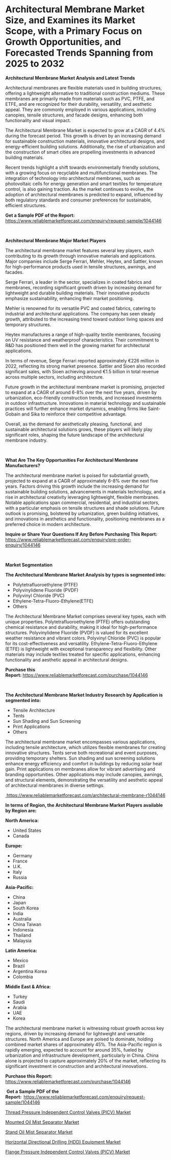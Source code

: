 <p><h1>Architectural Membrane Market Size, and Examines its Market Scope, with a Primary Focus on Growth Opportunities, and Forecasted Trends Spanning from 2025 to 2032</h1></p><p><strong>Architectural Membrane Market Analysis and Latest Trends</strong></p>
<p><p>Architectural membranes are flexible materials used in building structures, offering a lightweight alternative to traditional construction mediums. These membranes are primarily made from materials such as PVC, PTFE, and ETFE, and are recognized for their durability, versatility, and aesthetic appeal. They are commonly employed in various applications, including canopies, tensile structures, and facade designs, enhancing both functionality and visual impact.</p><p>The Architectural Membrane Market is expected to grow at a CAGR of 4.4% during the forecast period. This growth is driven by an increasing demand for sustainable construction materials, innovative architectural designs, and energy-efficient building solutions. Additionally, the rise of urbanization and the construction of smart cities are propelling investments in advanced building materials.</p><p>Recent trends highlight a shift towards environmentally friendly solutions, with a growing focus on recyclable and multifunctional membranes. The integration of technology into architectural membranes, such as photovoltaic cells for energy generation and smart textiles for temperature control, is also gaining traction. As the market continues to evolve, the adoption of architectural membranes is predicted to expand, influenced by both regulatory standards and consumer preferences for sustainable, efficient structures.</p></p>
<p><strong>Get a Sample PDF of the Report:&nbsp;</strong> <a href="https://www.reliablemarketforecast.com/enquiry/request-sample/1044146?utm_campaign=3445&utm_medium=2&utm_source=Github&utm_content=ia&utm_term=01042025&utm_id=architectural-membrane">https://www.reliablemarketforecast.com/enquiry/request-sample/1044146</a></p>
<p>&nbsp;</p>
<p><strong>Architectural Membrane Major Market Players</strong></p>
<p><p>The architectural membrane market features several key players, each contributing to its growth through innovative materials and applications. Major companies include Serge Ferrari, Mehler, Heytex, and Sattler, known for high-performance products used in tensile structures, awnings, and facades. </p><p>Serge Ferrari, a leader in the sector, specializes in coated fabrics and membranes, recording significant growth driven by increasing demand for lightweight and durable building materials. Their innovative products emphasize sustainability, enhancing their market positioning.</p><p>Mehler is renowned for its versatile PVC and coated fabrics, catering to industrial and architectural applications. The company has seen steady growth, attributed to the increasing trend toward outdoor living spaces and temporary structures. </p><p>Heytex manufactures a range of high-quality textile membranes, focusing on UV resistance and weatherproof characteristics. Their commitment to R&D has positioned them well in the growing market for architectural applications.</p><p>In terms of revenue, Serge Ferrari reported approximately €226 million in 2022, reflecting its strong market presence. Sattler and Sioen also recorded significant sales, with Sioen achieving around €1.5 billion in total revenue across multiple sectors, including architecture.</p><p>Future growth in the architectural membrane market is promising, projected to expand at a CAGR of around 6-8% over the next five years, driven by urbanization, eco-friendly construction trends, and increased investments in outdoor infrastructure. Innovations in material technology and sustainable practices will further enhance market dynamics, enabling firms like Saint-Gobain and Sika to reinforce their competitive advantage. </p><p>Overall, as the demand for aesthetically pleasing, functional, and sustainable architectural solutions grows, these players will likely play significant roles, shaping the future landscape of the architectural membrane industry.</p></p>
<p>&nbsp;</p>
<p><strong>What Are The Key Opportunities For Architectural Membrane Manufacturers?</strong></p>
<p><p>The architectural membrane market is poised for substantial growth, projected to expand at a CAGR of approximately 6-8% over the next five years. Factors driving this growth include the increasing demand for sustainable building solutions, advancements in materials technology, and a rise in architectural creativity leveraging lightweight, flexible membranes. Notable applications span commercial, residential, and industrial sectors, with a particular emphasis on tensile structures and shade solutions. Future outlook is promising, bolstered by urbanization, green building initiatives, and innovations in aesthetics and functionality, positioning membranes as a preferred choice in modern architecture.</p></p>
<p><strong>Inquire or Share Your Questions If Any Before Purchasing This Report:</strong> <a href="https://www.reliablemarketforecast.com/enquiry/pre-order-enquiry/1044146?utm_campaign=3445&utm_medium=2&utm_source=Github&utm_content=ia&utm_term=01042025&utm_id=architectural-membrane">https://www.reliablemarketforecast.com/enquiry/pre-order-enquiry/1044146</a></p>
<p>&nbsp;</p>
<p><strong>Market Segmentation</strong></p>
<p><strong>The Architectural Membrane Market Analysis by types is segmented into:</strong></p>
<p><ul><li>Polytetrafluoroethylene (PTFE)</li><li>Polyvinylidene Fluoride (PVDF)</li><li>Polyvinyl Chloride (PVC)</li><li>Ethylene-Tetra-Fluoro-Ethylene(ETFE)</li><li>Others</li></ul></p>
<p><p>The Architectural Membrane Market comprises several key types, each with unique properties. Polytetrafluoroethylene (PTFE) offers outstanding chemical resistance and durability, making it ideal for high-performance structures. Polyvinylidene Fluoride (PVDF) is valued for its excellent weather resistance and vibrant colors. Polyvinyl Chloride (PVC) is popular for its cost-effectiveness and versatility. Ethylene-Tetra-Fluoro-Ethylene (ETFE) is lightweight with exceptional transparency and flexibility. Other materials may include textiles treated for specific applications, enhancing functionality and aesthetic appeal in architectural designs.</p></p>
<p><strong>Purchase this Report:&nbsp;</strong><a href="https://www.reliablemarketforecast.com/purchase/1044146?utm_campaign=3445&utm_medium=2&utm_source=Github&utm_content=ia&utm_term=01042025&utm_id=architectural-membrane">https://www.reliablemarketforecast.com/purchase/1044146</a></p>
<p>&nbsp;</p>
<p><strong>The Architectural Membrane Market Industry Research by Application is segmented into:</strong></p>
<p><ul><li>Tensile Architecture</li><li>Tents</li><li>Sun Shading and Sun Screening</li><li>Print Applications</li><li>Others</li></ul></p>
<p><p>The architectural membrane market encompasses various applications, including tensile architecture, which utilizes flexible membranes for creating innovative structures. Tents serve both recreational and event purposes, providing temporary shelters. Sun shading and sun screening solutions enhance energy efficiency and comfort in buildings by reducing solar heat gain. Print applications on membranes allow for vibrant advertising and branding opportunities. Other applications may include canopies, awnings, and structural elements, demonstrating the versatility and aesthetic appeal of architectural membranes in diverse settings.</p></p>
<p><a href="https://www.reliablemarketforecast.com/architectural-membrane-r1044146?utm_campaign=3445&utm_medium=2&utm_source=Github&utm_content=ia&utm_term=01042025&utm_id=architectural-membrane">&nbsp;https://www.reliablemarketforecast.com/architectural-membrane-r1044146</a></p>
<p><strong>In terms of Region, the Architectural Membrane Market Players available by Region are:</strong></p>
<p>
    <p> <strong> North America: </strong>
        <ul>
            <li>United States</li>
            <li>Canada</li>
        </ul>
        </p> 
    <p> <strong> Europe: </strong>
        <ul>
            <li>Germany</li>
            <li>France</li>
            <li>U.K.</li>
            <li>Italy</li>
            <li>Russia</li>
        </ul>
        </p> 
    <p> <strong> Asia-Pacific: </strong>
        <ul>
            <li>China</li>
            <li>Japan</li>
            <li>South Korea</li>
            <li>India</li>
            <li>Australia</li>
            <li>China Taiwan</li>
            <li>Indonesia</li>
            <li>Thailand</li>
            <li>Malaysia</li>
        </ul>
        </p> 
    <p> <strong> Latin America: </strong>
        <ul>
            <li>Mexico</li>
            <li>Brazil</li>
            <li>Argentina Korea</li>
            <li>Colombia</li>
        </ul>
        </p> 
    <p> <strong> Middle East & Africa: </strong>
        <ul>
            <li>Turkey</li>
            <li>Saudi</li>
            <li>Arabia</li>
            <li>UAE</li>
            <li>Korea</li>
        </ul>
    </p>
    </p>
<p><p>The architectural membrane market is witnessing robust growth across key regions, driven by increasing demand for lightweight and versatile structures. North America and Europe are poised to dominate, holding combined market shares of approximately 45%. The Asia-Pacific region is rapidly emerging, expected to account for around 35%, fueled by urbanization and infrastructure development, particularly in China. China alone is projected to capture approximately 20% of the market, reflecting its significant investment in construction and architectural innovations.</p></p>
<p><strong>Purchase this Report: </strong><a href="https://www.reliablemarketforecast.com/purchase/1044146?utm_campaign=3445&utm_medium=2&utm_source=Github&utm_content=ia&utm_term=01042025&utm_id=architectural-membrane">https://www.reliablemarketforecast.com/purchase/1044146</a></p>
<p>&nbsp;<strong>Get a Sample PDF of the Report:&nbsp;&nbsp;</strong><a href="https://www.reliablemarketforecast.com/enquiry/request-sample/1044146?utm_campaign=3445&utm_medium=2&utm_source=Github&utm_content=ia&utm_term=01042025&utm_id=architectural-membrane">https://www.reliablemarketforecast.com/enquiry/request-sample/1044146</a></p>
<p><strong></strong></p>
<p><p><a href="https://www.linkedin.com/pulse/thread-pressure-independent-control-valves-picv-market-analysis-g1nef?utm_campaign=3445&utm_medium=2&utm_source=Github&utm_content=ia&utm_term=01042025&utm_id=architectural-membrane">Thread Pressure Independent Control Valves (PICV) Market</a></p><p><a href="https://www.linkedin.com/pulse/projected-growth-mounted-oil-mist-separator-market-from-2025-docwf?utm_campaign=3445&utm_medium=2&utm_source=Github&utm_content=ia&utm_term=01042025&utm_id=architectural-membrane">Mounted Oil Mist Separator Market</a></p><p><a href="https://www.linkedin.com/pulse/significant-growth-expected-stand-oil-mist-separator-market-0iy1c?utm_campaign=3445&utm_medium=2&utm_source=Github&utm_content=ia&utm_term=01042025&utm_id=architectural-membrane">Stand Oil Mist Separator Market</a></p><p><a href="https://www.linkedin.com/pulse/global-analysis-horizontal-directional-drilling-hdd-equipment-71fff?utm_campaign=3445&utm_medium=2&utm_source=Github&utm_content=ia&utm_term=01042025&utm_id=architectural-membrane">Horizontal Directional Drilling (HDD) Equipment Market</a></p><p><a href="https://www.linkedin.com/pulse/flange-pressure-independent-control-valves-picv-market-0vfyf?utm_campaign=3445&utm_medium=2&utm_source=Github&utm_content=ia&utm_term=01042025&utm_id=architectural-membrane">Flange Pressure Independent Control Valves (PICV) Market</a></p></p>